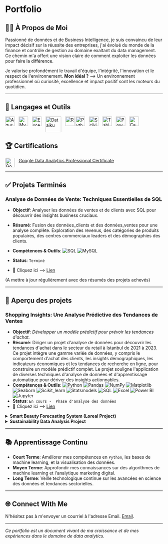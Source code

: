 # Portfolio

## 🙋‍♂️  À Propos de Moi

Passionné de données et de Business Intelligence, je suis convaincu de leur impact décisif sur la réussite des entreprises, j'ai évolué du monde de la finance et contrôle de gestion au domaine exaltant du data management. Ce chemin m'a offert une vision claire de comment exploiter les données pour faire la différence.

Je valorise profondément le travail d'équipe, l'intégrité, l'innovation et le respect de l'environnement. **Mon idéal ?** --> Un environnement professionnel où curiosité, excellence et impact positif sont les moteurs du quotidien.


---

## 🧰 Langages et Outils

<img align="left" alt="Azuresql" width="30px" style="padding-right:10px;" src="https://cdn.jsdelivr.net/gh/devicons/devicon@latest/icons/azuresqldatabase/azuresqldatabase-original.svg" />
<img align="left" alt="MySQL" width="30px" style="padding-right:10px;" src="https://cdn.jsdelivr.net/gh/devicons/devicon@latest/icons/mysql/mysql-original-wordmark.svg" />
<img align="left" alt="Excel" width="30px" style="padding-right:10px;" src="https://upload.wikimedia.org/wikipedia/commons/thumb/3/34/Microsoft_Office_Excel_%282019–present%29.svg/1101px-Microsoft_Office_Excel_%282019–present%29.svg.png" />
<img align="left" alt="Dataiku" width="50px" style="padding-right:10px;" src="https://seeklogo.com/images/D/dataiku-logo-53072C7B12-seeklogo.com.png" />
<img align="left" alt="R" width="30px" src="https://cdn.jsdelivr.net/gh/devicons/devicon@latest/icons/r/r-original.svg" />
<img align="left" alt="Python" width="30px" style="padding-right:10px;" src="https://cdn.jsdelivr.net/gh/devicons/devicon/icons/python/python-plain.svg" />
<img align="left" alt="Scikitlearn" width="30px" style="padding-right:10px;" src="https://cdn.jsdelivr.net/gh/devicons/devicon@latest/icons/scikitlearn/scikitlearn-original.svg" />
<img align="left" alt="Tableau Software" width="30px" style="padding-right:10px;" src="https://cdn.worldvectorlogo.com/logos/tableau-software.svg" />
<img align="left" alt="PowerBI" width="30px" style="padding-right:10px;" src="https://upload.wikimedia.org/wikipedia/commons/thumb/c/cf/New_Power_BI_Logo.svg/2048px-New_Power_BI_Logo.svg.png" />
<img align="left" alt="Canva" width="30px" src="https://cdn.jsdelivr.net/gh/devicons/devicon@latest/icons/canva/canva-original.svg" />

<br style="clear: both;"/>

## 🏆 Certifications

<a href="https://www.coursera.org/account/accomplishments/specialization/VRW4YM7XNADM">
    <img align="left" alt="Google Data Analytics Certificate" width="30px" style="padding-right:10px;" src="https://upload.wikimedia.org/wikipedia/commons/thumb/c/c1/Google_%22G%22_logo.svg/2048px-Google_%22G%22_logo.svg.png" />
    Google Data Analytics Professional Certificate
</a>

<br style="clear: both;"/>


---

## ✅ Projets Terminés

###  **Analyse de Données de Vente: Techniques Essentielles de SQL**

- **Objectif**: Analyser les données de ventes et de clients avec SQL pour découvrir des insights business cruciaux.
- **Résumé**: Fusion des données_clients et des données_ventes pour une analyse complète. Exploration des revenus, des catégories de produits populaires, des centres commerciaux leaders et des démographies des clients.
- **Compétences & Outils**: ![SQL](https://img.shields.io/badge/SQL-003B57?style=flat-square&logo=sqlite&logoColor=white) ![MySQL](https://img.shields.io/badge/MySQL-4479A1?style=flat-square&logo=mysql&logoColor=white)

- **Status**: `Terminé`
- 🔗 Cliquez ici --> [Lien](https://github.com/Hamzaboulhdir/Retail-Insights-with-SQL/blob/main/README.md)

(A mettre à jour régulièrement avec des résumés des projets achevés)

---

## 🔄 Aperçu des projets

### **Shopping Insights: Une Analyse Prédictive des Tendances de Ventes**

- **Objectif**: *Développer un modèle prédictif pour prévoir les tendances d'achat.*
- **Résumé**: Diriger un projet d'analyse de données pour découvrir les tendances d'achat dans le secteur du retail à Istanbul de 2021 à 2023. Ce projet intègre une gamme variée de données, y compris le comportement d'achat des clients, les insights démographiques, les indicateurs économiques et les tendances de recherche en ligne, pour construire un modèle prédictif complet. Le projet souligne l'application de diverses techniques d'analyse de données et d'apprentissage automatique pour dériver des insights actionnables.
- **Compétences & Outils**: ![Python](https://img.shields.io/badge/-Python-3776AB?style=flat-square&logo=Python&logoColor=white) ![Pandas](https://img.shields.io/badge/Pandas-150458?style=flat-square&logo=pandas&logoColor=white) ![NumPy](https://img.shields.io/badge/NumPy-013243?style=flat-square&logo=numpy&logoColor=white) ![Matplotlib](https://img.shields.io/badge/Matplotlib-11557c?style=flat-square&logo=matplotlib&logoColor=white) ![Seaborn](https://img.shields.io/badge/Seaborn-78909C?style=flat-square&logo=seaborn&logoColor=white) ![Scikit_learn](https://img.shields.io/badge/scikit_learn-F7931E?style=flat-square&logo=scikitlearn&logoColor=white) ![Statsmodels](https://img.shields.io/badge/Statsmodels-757575?style=flat-square&logo=statsmodels&logoColor=white) ![SQL](https://img.shields.io/badge/-SQL-4479A1?style=flat-square&logo=MySQL&logoColor=white) ![Excel](https://img.shields.io/badge/-Excel-217346?style=flat-square&logo=MicrosoftExcel&logoColor=white) ![Power BI](https://img.shields.io/badge/-Power%20BI-F2C811?style=flat-square&logo=Power-BI&logoColor=white)
 ![Jupyter](https://img.shields.io/badge/-Jupyter-F37626?style=flat-square&logo=Jupyter&logoColor=white)
- **Status**: `En cours -  Phase d'analyse des données`
- 🔗 Cliquez ici --> [Lien](https://github.com/Hamzaboulhdir/Predictive-Analysis-of-Retail-Sales-Trends/blob/main/README.md)

<details>
 <summary><strong>Smart Beauty Forecasting System (Loreal Project)</strong></summary>

- **Objective**: *Develop a predictive system for identifying emerging trends in the beauty industry, with a focus on sustainability and innovation.*
- **Summary**: This project involves analyzing market trends, consumer behavior, and environmental factors using machine learning techniques. We aim to provide actionable insights for sustainable and inclusive beauty products.
- **Skills & Tools**: `Python`, `R`, `TensorFlow`, `scikit-learn`, `SQL`, `Power BI`, `Google Analytics`, `GitHub`.
- **Status**: `In Progress`

</details>

<details>
 <summary><strong>Sustainability Data Analysis Project</strong></summary>

- **Objective**: *Create a data-driven approach to enhance organizational sustainability.*
- **Summary**: The project focuses on analyzing energy consumption, waste management, and supply chain processes to identify sustainable practices. It involves predictive modeling and creating dashboards for visualizing the impact of various sustainability initiatives.
- **Skills & Tools**: `Python` (Pandas, NumPy, Matplotlib, Seaborn), `SQL`, `Power Bi`.
- **Status**: `On Hold` (due to insufficient data)

</details>

---

## 📚 Apprentissage Continu

- **Court Terme**: Améliorer mes compétences en `Python`, les bases de machine learning, et la visualisation des données.
- **Moyen Terme**: Approfondir mes connaissances sur des algorithmes de machine learning et l'analytique marketing digital.
- **Long Terme**: Veille technologique continue sur les avancées en science des données et tendances sectorielles.

---

## 🌐 Connect With Me

N'hésitez pas à m'envoyer un courriel à l'adresse Email. [Email](mailto:Hamza.datax@gmail.com).

---

*Ce portfolio est un document vivant de ma croissance et de mes expériences dans le domaine de data analytics.*
